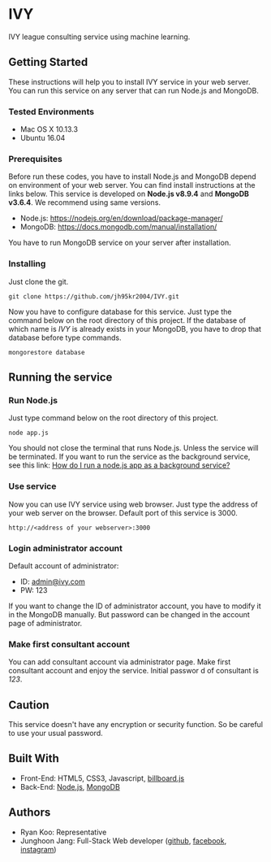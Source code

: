 # IVY
IVY league consulting service using machine learning.

## Getting Started
These instructions will help you to install IVY service in your web server. You can run this service on any server that can run Node.js and MongoDB.

### Tested Environments
- Mac OS X 10.13.3
- Ubuntu 16.04

### Prerequisites
Before run these codes, you have to install Node.js and MongoDB depend on environment of your web server. You can find install instructions at the links below. This service is developed on **Node.js v8.9.4** and **MongoDB v3.6.4**. We recommend using same versions.
- Node.js: https://nodejs.org/en/download/package-manager/
- MongoDB: https://docs.mongodb.com/manual/installation/

You have to run MongoDB service on your server after installation.

### Installing
Just clone the git.

    git clone https://github.com/jh95kr2004/IVY.git
    
Now you have to configure database for this service. Just type the command below on the root directory of this project. If the database of which name is *IVY* is already exists in your MongoDB, you have to drop that database before type commands.

    mongorestore database

## Running the service
### Run Node.js
Just type command below on the root directory of this project.

    node app.js
You should not close the terminal that runs Node.js. Unless the service will be terminated. If you want to run the service as the background service, see this link: [How do I run a node.js app as a background service?](https://stackoverflow.com/questions/4018154/how-do-i-run-a-node-js-app-as-a-background-service)<br>

### Use service
Now you can use IVY service using web browser. Just type the address of your web server on the browser. Default port of this service is 3000.

    http://<address of your webserver>:3000
    
### Login administrator account
Default account of administrator:
- ID: admin@ivy.com
- PW: 123

If you want to change the ID of administrator account, you have to modify it in the MongoDB manually. But password can be changed in the account page of administrator.

### Make first consultant account
You can add consultant account via administrator page. Make first consultant account and enjoy the service. Initial passwor d of consultant is *123*.

## Caution
This service doesn't have any encryption or security function. So be careful to use your usual password.

## Built With
- Front-End: HTML5, CSS3, Javascript, [billboard.js](https://naver.github.io/billboard.js/)
- Back-End: [Node.js](https://nodejs.org/), [MongoDB](https://www.mongodb.com/)

## Authors
 - Ryan Koo: Representative
 - Junghoon Jang: Full-Stack Web developer ([github](https://github.com/jh95kr2004/), [facebook](https://www.facebook.com/jh95kr2004), [instagram](https://www.instagram.com/j_hoooon_/))
